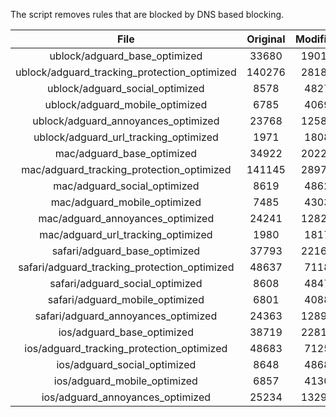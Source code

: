 The script removes rules that are blocked by DNS based blocking.


| File | Original | Modified |
|:----:|:-----:|:-----:|
| ublock/adguard_base_optimized | 33680 | 19011 |
| ublock/adguard_tracking_protection_optimized | 140276 | 28186 |
| ublock/adguard_social_optimized | 8578 | 4827 |
| ublock/adguard_mobile_optimized | 6785 | 4069 |
| ublock/adguard_annoyances_optimized | 23768 | 12582 |
| ublock/adguard_url_tracking_optimized | 1971 | 1808 |
| mac/adguard_base_optimized | 34922 | 20220 |
| mac/adguard_tracking_protection_optimized | 141145 | 28975 |
| mac/adguard_social_optimized | 8619 | 4862 |
| mac/adguard_mobile_optimized | 7485 | 4303 |
| mac/adguard_annoyances_optimized | 24241 | 12826 |
| mac/adguard_url_tracking_optimized | 1980 | 1817 |
| safari/adguard_base_optimized | 37793 | 22160 |
| safari/adguard_tracking_protection_optimized | 48637 | 7118 |
| safari/adguard_social_optimized | 8608 | 4847 |
| safari/adguard_mobile_optimized | 6801 | 4088 |
| safari/adguard_annoyances_optimized | 24363 | 12896 |
| ios/adguard_base_optimized | 38719 | 22811 |
| ios/adguard_tracking_protection_optimized | 48683 | 7125 |
| ios/adguard_social_optimized | 8648 | 4868 |
| ios/adguard_mobile_optimized | 6857 | 4130 |
| ios/adguard_annoyances_optimized | 25234 | 13296 |